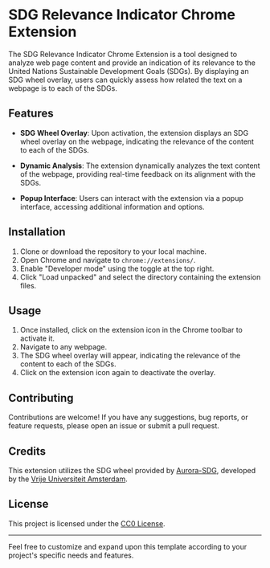 
# SDG Relevance Indicator Chrome Extension

The SDG Relevance Indicator Chrome Extension is a tool designed to analyze web page content and provide an indication of its relevance to the United Nations Sustainable Development Goals (SDGs). By displaying an SDG wheel overlay, users can quickly assess how related the text on a webpage is to each of the SDGs.

## Features

- **SDG Wheel Overlay**: Upon activation, the extension displays an SDG wheel overlay on the webpage, indicating the relevance of the content to each of the SDGs.
  
- **Dynamic Analysis**: The extension dynamically analyzes the text content of the webpage, providing real-time feedback on its alignment with the SDGs.

- **Popup Interface**: Users can interact with the extension via a popup interface, accessing additional information and options.

## Installation

1. Clone or download the repository to your local machine.
2. Open Chrome and navigate to `chrome://extensions/`.
3. Enable "Developer mode" using the toggle at the top right.
4. Click "Load unpacked" and select the directory containing the extension files.

## Usage

1. Once installed, click on the extension icon in the Chrome toolbar to activate it.
2. Navigate to any webpage.
3. The SDG wheel overlay will appear, indicating the relevance of the content to each of the SDGs.
4. Click on the extension icon again to deactivate the overlay.

## Contributing

Contributions are welcome! If you have any suggestions, bug reports, or feature requests, please open an issue or submit a pull request.

## Credits

This extension utilizes the SDG wheel provided by [Aurora-SDG](https://aurora-sdg.labs.vu.nl/), developed by the [Vrije Universiteit Amsterdam](https://www.vu.nl/).

## License

This project is licensed under the [CC0 License](LICENSE).

---

Feel free to customize and expand upon this template according to your project's specific needs and features.